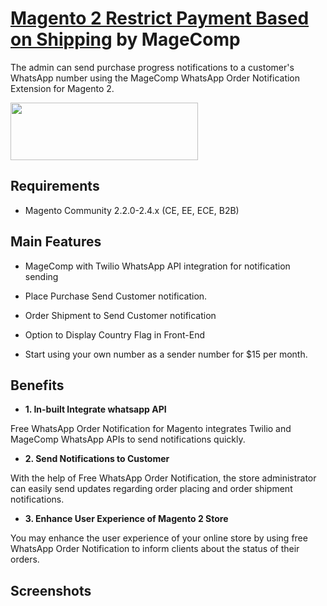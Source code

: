 # [Magento 2 Restrict Payment Based on Shipping](https://magecomp.com/magento-2-restrict-payment-based-on-shipping.html) by MageComp

The admin can send purchase progress notifications to a customer's WhatsApp number using the MageComp WhatsApp Order Notification Extension for Magento 2.

<a href="https://magecomp.com/magento-2-whatsapp-order-notification-free.html"><img width="300" height="92" src="https://magecomp.com/media/button.webp"></a>

## Requirements
* Magento Community 2.2.0-2.4.x (CE, EE, ECE, B2B)

## Main Features

* MageComp with Twilio WhatsApp API integration for notification sending

* Place Purchase Send Customer notification.

* Order Shipment to Send Customer notification

* Option to Display Country Flag in Front-End

* Start using your own number as a sender number for $15 per month.

## Benefits

* **1. In-built Integrate whatsapp API**

Free WhatsApp Order Notification for Magento integrates Twilio and MageComp WhatsApp APIs to send notifications quickly.

* **2. Send Notifications to Customer**

With the help of Free WhatsApp Order Notification, the store administrator can easily send updates regarding order placing and order shipment notifications.

* **3. Enhance User Experience of Magento 2 Store**

You may enhance the user experience of your online store by using free WhatsApp Order Notification to inform clients about the status of their orders.

## Screenshots

